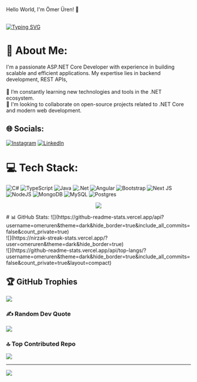 <br>Hello World, I'm Ömer Üren! 👋<br>

<br>[![Typing SVG](https://readme-typing-svg.demolab.com?font=Source+Code+Pro&pause=1000&vCenter=true&width=435&lines=FullStack+.NET+Developer)](https://git.io/typing-svg)<br>
# 💫 About Me:
I'm a passionate ASP.NET Core Developer with experience in building scalable and efficient applications. My expertise lies in backend development, REST APIs,<br><br>🌱 I’m constantly learning new technologies and tools in the .NET ecosystem.<br>🔭 I'm looking to collaborate on open-source projects related to .NET Core and modern web development.


## 🌐 Socials:
[![Instagram](https://img.shields.io/badge/Instagram-%23E4405F.svg?logo=Instagram&logoColor=white)](https://instagram.com/https://www.instagram.com/omeruren27/) [![LinkedIn](https://img.shields.io/badge/LinkedIn-%230077B5.svg?logo=linkedin&logoColor=white)](https://linkedin.com/in/https://www.linkedin.com/in/omeruren/) 

# 💻 Tech Stack:
![C#](https://img.shields.io/badge/c%23-%23239120.svg?style=for-the-badge&logo=csharp&logoColor=white) ![TypeScript](https://img.shields.io/badge/typescript-%23007ACC.svg?style=for-the-badge&logo=typescript&logoColor=white) ![Java](https://img.shields.io/badge/java-%23ED8B00.svg?style=for-the-badge&logo=openjdk&logoColor=white) ![.Net](https://img.shields.io/badge/.NET-5C2D91?style=for-the-badge&logo=.net&logoColor=white) ![Angular](https://img.shields.io/badge/angular-%23DD0031.svg?style=for-the-badge&logo=angular&logoColor=white) ![Bootstrap](https://img.shields.io/badge/bootstrap-%238511FA.svg?style=for-the-badge&logo=bootstrap&logoColor=white) ![Next JS](https://img.shields.io/badge/Next-black?style=for-the-badge&logo=next.js&logoColor=white) ![NodeJS](https://img.shields.io/badge/node.js-6DA55F?style=for-the-badge&logo=node.js&logoColor=white) ![MongoDB](https://img.shields.io/badge/MongoDB-%234ea94b.svg?style=for-the-badge&logo=mongodb&logoColor=white) ![MySQL](https://img.shields.io/badge/mysql-4479A1.svg?style=for-the-badge&logo=mysql&logoColor=white) ![Postgres](https://img.shields.io/badge/postgres-%23316192.svg?style=for-the-badge&logo=postgresql&logoColor=white)


<p align="center">
  <a href="https://skillicons.dev">
    <img src="https://skillicons.dev/icons?i=vscode,visualstudio,html,css,bootstrap,vite,angular,tailwind,postman,nodejs,github,git,ts,cs,dotnet,mongodb,postgres,nextjs" />
  </a>
</p>
# 📊 GitHub Stats:
![](https://github-readme-stats.vercel.app/api?username=omeruren&theme=dark&hide_border=true&include_all_commits=false&count_private=true)<br/>
![](https://nirzak-streak-stats.vercel.app/?user=omeruren&theme=dark&hide_border=true)<br/>
![](https://github-readme-stats.vercel.app/api/top-langs/?username=omeruren&theme=dark&hide_border=true&include_all_commits=false&count_private=true&layout=compact)

## 🏆 GitHub Trophies
![](https://github-profile-trophy.vercel.app/?username=omeruren&theme=radical&no-frame=false&no-bg=true&margin-w=4)

### ✍️ Random Dev Quote
![](https://quotes-github-readme.vercel.app/api?type=horizontal&theme=dark)

### 🔝 Top Contributed Repo
![](https://github-contributor-stats.vercel.app/api?username=omeruren&limit=5&theme=dark&combine_all_yearly_contributions=true)

---
[![](https://visitcount.itsvg.in/api?id=omeruren&icon=0&color=0)](https://visitcount.itsvg.in)

<!-- Proudly created with GPRM ( https://gprm.itsvg.in ) -->
